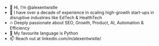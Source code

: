 - 👋 Hi, I’m @alexentwistle
- 👀 I have over a decade of experience in scaling high-growth start-ups in disruptive industries like EdTech & HealthTech
- 🔥 Deeply passionate about SEO, Growth, Product, AI, Automation & Efficiency
- 🐍 My favourite language is Python
- 📫 Reach out at linkedin.com/in/alexentwistle/

<!---
alexentwistle/alexentwistle is a ✨ special ✨ repository because its `README.md` (this file) appears on your GitHub profile.
You can click the Preview link to take a look at your changes.
--->
